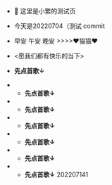 - 🌱  这里是小繁的测试页
- 今天是20220704（测试 commit
-  早安 午安 晚安 >>>>❤猫猫❤
  
- <愿我们都有快乐的当下>

- **先点首歌↓**
- - **先点首歌↓**
- - **先点首歌↓**
- - **先点首歌↓**
- - **先点首歌↓**
- - **先点首歌↓**
- - **先点首歌↓**
202207141

